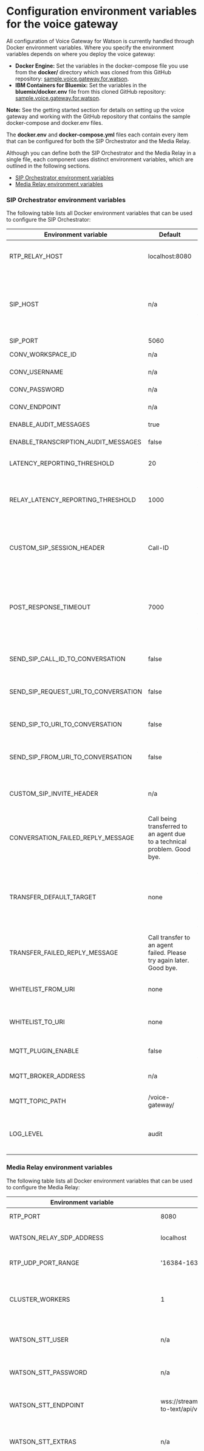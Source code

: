 # Configuration environment variables for the voice gateway

All configuration of Voice Gateway for Watson is currently handled through Docker environment variables. Where you specify the environment variables depends on where you deploy the voice gateway:

* **Docker Engine:** Set the variables in the docker-compose file you use from the **docker/** directory which was cloned from this GitHub repository: [sample.voice.gateway.for.watson](https://github.com/WASdev/sample.voice.gateway.for.watson).
* **IBM Containers for Bluemix:** Set the variables in the **bluemix/docker.env** file from this cloned GitHub repository: [sample.voice.gateway.for.watson](https://github.com/WASdev/sample.voice.gateway.for.watson).

**Note:** See the getting started section for details on setting up the voice gateway and working with the GitHub repository that contains the sample docker-compose and docker.env files.

The **docker.env** and **docker-compose.yml** files each contain every item that can be configured for both the SIP Orchestrator and the Media Relay.

Although you can define both the SIP Orchestrator and the Media Relay in a single file, each component uses distinct environment variables, which are outlined in the following sections.

* [SIP Orchestrator environment variables](#sip-orchestrator-environment-variables)
* [Media Relay environment variables](#media-relay-environment-variables)


### SIP Orchestrator environment variables
The following table lists all Docker environment variables that can be used to configure the SIP Orchestrator:

| Environment variable | Default              | Details |
| -------------- | -------------------- | --------------------------------------------------------------- |
| RTP_RELAY_HOST | localhost:8080 | Host name of the Media Relay. Typically set to the Media Relay service name (e.g. cgw.media.relay:8080) |
| SIP_HOST | n/a | External IP of the SIP Orchestrator Docker container where the SIP server is listening. Typically set to ${EXTERNAL_IP}. If fronted by a load balancer, set this variable to the load balancer's host address. |
| SIP_PORT | 5060 | External SIP port |
| CONV_WORKSPACE_ID | n/a | Workspace ID for the Watson Conversation API. |
| CONV_USERNAME | n/a | User name for the Watson Conversation service. |
| CONV_PASSWORD | n/a | Password for the Watson Conversation service. |
| CONV_ENDPOINT | n/a | Endpoint URL for the Conversation service. |
| ENABLE_AUDIT_MESSAGES | true | Set to false to disable audit messages. |
| ENABLE_TRANSCRIPTION_AUDIT_MESSAGES | false | Set to true to enable audit transcription messages. |
| LATENCY_REPORTING_THRESHOLD | 20 | Threshold in milliseconds for reporting round trip Conversation latency. |
| RELAY_LATENCY_REPORTING_THRESHOLD | 1000 | Threshold in milliseconds for reporting media relay related latencies. Specifically Text To Speech latency reporting is currently supported. |
| CUSTOM_SIP_SESSION_HEADER | Call-ID | Specifies the SIP header to use as the global session ID in all audit messages and all in the cgwSessionID state variable passed to the conversation. |
| POST_RESPONSE_TIMEOUT | 7000 | Time to wait for a new utterance after the response is played back to the caller. If timeout occurs the conversation will receive a text update with the word "cgwPostResponseTimeout" to indicate a timeout occurred. |
| SEND_SIP_CALL_ID_TO_CONVERSATION | false | When true, the SIP call ID to be passed to the Conversation in this state variable: cgwSIPCallID |
| SEND_SIP_REQUEST_URI_TO_CONVERSATION | false | When true, the SIP request URI to be passed to the Conversation in this state variable: cgwSIPRequestURI |
| SEND_SIP_TO_URI_TO_CONVERSATION | false | When true, the SIP To URI to be passed to the Conversation in this state variable: cgwSIPToURI |
| SEND_SIP_FROM_URI_TO_CONVERSATION | false | When true, the SIP From URI to be passed to the Conversation in this state variable: cgwSIPFromURI |
| CUSTOM_SIP_INVITE_HEADER | n/a | When set, the specified SIP header will be passed to the Conversation in this state variable: cgwSIPCustomInviteHeader |
| CONVERSATION_FAILED_REPLY_MESSAGE | Call being transferred to an agent due to a technical problem. Good bye. | Message streamed to the caller if the Conversation service fails. |
| TRANSFER_DEFAULT_TARGET | none | Identifies the target transfer to endpoint. Must be valid SIP or tel URI (e.g. sip:10.10.10.10). This is a default transfer target that is used only when a failure occurs and the call transfer target can't be obtained from the Conversation API. |
| TRANSFER_FAILED_REPLY_MESSAGE | Call transfer to an agent failed. Please try again later. Good bye. | Message streamed to the caller if the call transfer fails. |
| WHITELIST_FROM_URI | none | Gateway will accept only calls that contain the specified string within the SIP from URI. |
| WHITELIST_TO_URI | none | Gateway will accept only calls that contain the specified string within the SIP to URI. |
| MQTT_PLUGIN_ENABLE | false | Set to true to enable the MQTT publisher of transcription events. |
| MQTT_BROKER_ADDRESS | n/a | IP address of the MQTT broker for publishing Voice Gateway messages. |
| MQTT_TOPIC_PATH | /voice-gateway/ | Root topic path that voice gateway messages are published to. |
| LOG_LEVEL | audit | This is the log level for the SIP Orchestrator. Valid values include off, fatal, severe, warning, fine, finest, and all. |

### Media Relay environment variables
The following table lists all Docker environment variables that can be used to configure the Media Relay:

| Environment variable | Default |  Details |
| --- |--- | ---|
| RTP_PORT| 8080 |   the port to listen on|
| WATSON_RELAY_SDP_ADDRESS | localhost | Address to use in the Answer SDP for SIP. |
| RTP_UDP_PORT_RANGE | '16384-16394'|Port range for UDP, set as a String. |
| CLUSTER_WORKERS | 1 | Number of Cluster Workers to spawn. Set to 0 for NumCPUS-1. |
| WATSON_STT_USER | n/a | User name for the Watson Speech to Text service. |
| WATSON_STT_PASSWORD | n/a | Password for the Watson Speech to Text service.|
| WATSON_STT_ENDPOINT | wss://stream.watsonplatform.net/speech-to-text/api/v1/recognize| Watson Speech to Text service endpoint.|
| WATSON_STT_EXTRAS | n/a | Extra values for the Watson Speech to Text service. Do not set. |
| WATSON_STT_MODEL | en_US_NarrowbandModel | [Watson Speech to Text model](https://www.ibm.com/watson/developercloud/doc/speech-to-text/input.shtml#models). The default narrowband model is best for offline decoding of telephone speech. |
| WATSON_STT_OPTOUT | true | Opt out of saving data that passes through the Speech to Text service on Watson servers.|
| WATSON_STT_SILENCE | 500 | Speech to Text silence duration. Used to determine when to start the STT latency timer, which is stopped when a final utterance is received.  |
| WATSON_STT_MAXALTERNATIVES | 1 | Speech to Text Number of speech recognition alternatives to return |
| WATSON_STT_CONFIDENCE_SCORE_THRESHOLD | 0 | Confidence threshold of messages from the Speech to Text service. Messages with a confidence score that is under the threshold will not be used as a response. The default value of 0 means that all responses will be used. The recommended values are between 0 and 1.|
| WATSON_STT_MODEL_CUSTOMIZATION_ID | n/a | Used to set a custom language model for recognition. |
| WATSON_STT_PROFANITY_FILTER | true | Indicates whether profanity is filtered on the transcripts that come from the Watson Speech to Text service.|
| WATSON_STT_SMART_FORMATTING | false | Indicates whether dates, times, series of digits and numbers, phone numbers, currency values, and Internet addresses are to be converted into more readable, conventional representations in the final transcript of a recognition request. |
| WATSON_TTS_USER | n/a | User name for the Watson Text to Speech service.|
| WATSON_TTS_PASSWORD | n/a | Password for the Watson Text to Speech service.|
| WATSON_TTS_URL | sdk default| Watson Text to Speech service endpoint URL.|
| WATSON_TTS_VOICE | en_US_AllisonVoice | Voice used by the Watson Text to Speech service.|
| WATSON_TTS_MODEL_CUSTOMIZATION_ID | n/a | Used to set a custom voice model for text to speech |
|RTP_RELAY_RECORD | false | Set to true to enable recording on the relay. |
|RTP_RELAY_LOGLEVEL| INFO | Set the bunyan log to INFO, DEBUG, or TRACE. |
